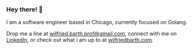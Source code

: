 ### Hey there! 👋

I am a software engineer based in Chicago, currently focused on Golang.

Drop me a line at [wilfried.barth.prof@gmail.com](mailto:wilfried.barth.prof@gmail.com), 
connect with me on [LinkedIn](https://www.linkedin.com/in/wilfriedbarth/), 
or check out what i am up to at [wilfriedbarth.com](https://www.wilfriedbarth.com/).
